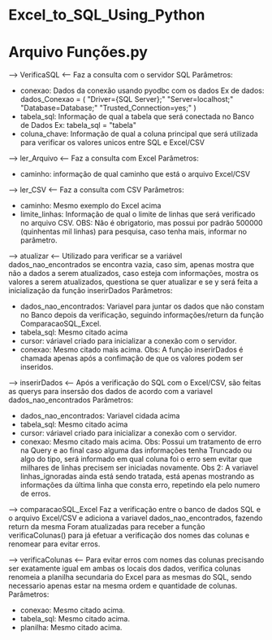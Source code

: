 # Excel_to_SQL_Using_Python

# Arquivo Funções.py

--> VerificaSQL <--
Faz a consulta com o servidor SQL
Parâmetros: 
- conexao: Dados da conexão usando pyodbc com os dados
Ex de dados: dados_Conexao = (
    "Driver={SQL Server};"
    "Server=localhost;"
    "Database=Database;"
    "Trusted_Connection=yes;"
)
- tabela_sql: Informação de qual a tabela que será conectada no Banco de Dados
Ex: tabela_sql = "tabela"
- coluna_chave: Informação de qual a coluna principal que será utilizada para verificar os valores unicos entre SQL e Excel/CSV


--> ler_Arquivo <--
Faz a consulta com Excel
Parâmetros:
- caminho: informação de qual caminho que está o arquivo Excel/CSV


--> ler_CSV <--
Faz a consulta com CSV
Parâmetros:
- caminho: Mesmo exemplo do Excel acima
- limite_linhas: Informação de qual o limite de linhas que será verificado no arquivo CSV. 
OBS: Não é obrigatorio, mas possui por padrão 500000 (quinhentas mil linhas) para pesquisa, caso tenha mais, informar no parâmetro.

--> atualizar <--
Utilizado para verificar se a variável dados_nao_encontrados se encontra vazia, caso sim, apenas mostra que não a dados a serem atualizados, caso esteja com informações, mostra os valores a serem atualizados, questiona se quer atualizar e se y será feita a inicialização da função inserirDados
Parâmetros:
- dados_nao_encontrados: Variavel para juntar os dados que não constam no Banco depois da verificação, seguindo informações/return da função ComparacaoSQL_Excel.
- tabela_sql: Mesmo citado acima
- cursor: váriavel criado para inicializar a conexão com o servidor.
- conexao: Mesmo citado mais acima.
Obs: A função inserirDados é chamada apenas após a confimação de que os valores podem ser inseridos.


--> inserirDados <--
Após a verificação do SQL com o Excel/CSV, são feitas as querys para insersão dos dados de acordo com a variavel dados_nao_encontrados
Parâmetros:
- dados_nao_encontrados: Variavel cidada acima
- tabela_sql: Mesmo citado acima
- cursor: váriavel criado para inicializar a conexão com o servidor.
- conexao: Mesmo citado mais acima.
Obs: Possui um tratamento de erro na Query e ao final caso alguma das informações tenha Truncado ou algo do tipo, será informado em qual coluna foi o erro sem evitar que milhares de linhas precisem ser iniciadas novamente.
Obs 2: A variavel linhas_ignoradas ainda está sendo tratada, está apenas mostrando as informações da última linha que consta erro, repetindo ela pelo numero de erros.

 --> comparacaoSQL_Excel
 Faz a verificação entre o banco de dados SQL e o arquivo Excel/CSV e adiciona a variavel dados_nao_encontrados, fazendo return da mesma
 Foram atualizadas para receber a função verificaColunas() para já efetuar a verificação dos nomes das colunas e renomear para evitar erros.


 --> verificaColunas <--
 Para evitar erros com nomes das colunas precisando ser exatamente igual em ambas os locais dos dados, verifica colunas renomeia a planilha secundaria do Excel para as mesmas do SQL, sendo necessario apenas estar na mesma ordem e quantidade de colunas.
 Parâmetros:
 - conexao: Mesmo citado acima.
 - tabela_sql: Mesmo citado acima.
 - planilha: Mesmo citado acima.



